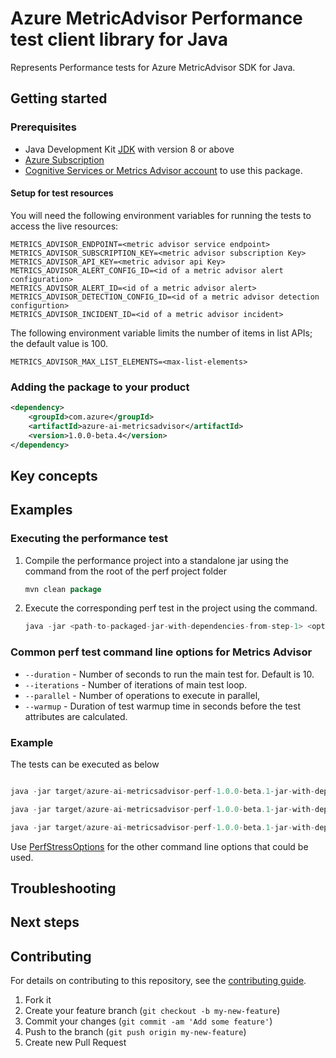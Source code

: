 # Azure MetricAdvisor Performance test client library for Java

Represents Performance tests for Azure MetricAdvisor SDK for Java.

## Getting started

### Prerequisites

- Java Development Kit [JDK][jdk_link] with version 8 or above
- [Azure Subscription][azure_subscription]
- [Cognitive Services or Metrics Advisor account][metrics_advisor_account] to use this package.

#### Setup for test resources

You will need the following environment variables for running the tests to access the live resources:

```
METRICS_ADVISOR_ENDPOINT=<metric advisor service endpoint>
METRICS_ADVISOR_SUBSCRIPTION_KEY=<metric advisor subscription Key>
METRICS_ADVISOR_API_KEY=<metric advisor api Key>
METRICS_ADVISOR_ALERT_CONFIG_ID=<id of a metric advisor alert configuration>
METRICS_ADVISOR_ALERT_ID=<id of a metric advisor alert>
METRICS_ADVISOR_DETECTION_CONFIG_ID=<id of a metric advisor detection configurtion>
METRICS_ADVISOR_INCIDENT_ID=<id of a metric advisor incident>
```

The following environment variable limits the number of items in list APIs; the default value is 100.

```
METRICS_ADVISOR_MAX_LIST_ELEMENTS=<max-list-elements>
```

### Adding the package to your product
[//]: # ({x-version-update-start;com.azure:azure-ai-metricsadvisor;current})
```xml
<dependency>
    <groupId>com.azure</groupId>
    <artifactId>azure-ai-metricsadvisor</artifactId>
    <version>1.0.0-beta.4</version>
</dependency>
```
[//]: # ({x-version-update-end})

## Key concepts

## Examples
### Executing the performance test
1. Compile the performance project into a standalone jar using the command from the root of the perf project folder
   ```java
   mvn clean package

2. Execute the corresponding perf test in the project using the command.
   ```java
   java -jar <path-to-packaged-jar-with-dependencies-from-step-1> <options-for-the-test>

### Common perf test command line options for Metrics Advisor
- `--duration` - Number of seconds to run the main test for. Default is 10.
- `--iterations` - Number of iterations of main test loop.
- `--parallel` - Number of operations to execute in parallel,
- `--warmup` - Duration of test warmup time in seconds before the test attributes are calculated.

### Example

The tests can be executed as below

```java

java -jar target/azure-ai-metricsadvisor-perf-1.0.0-beta.1-jar-with-dependencies.jar anomalieslist --warmup 1 --iterations 1 --parallel 5 --duration 30

java -jar target/azure-ai-metricsadvisor-perf-1.0.0-beta.1-jar-with-dependencies.jar incidentslist --warmup 1 --iterations 1 --parallel 5 --duration 30

java -jar target/azure-ai-metricsadvisor-perf-1.0.0-beta.1-jar-with-dependencies.jar rootcauselist --warmup 1 --iterations 1 --parallel 5 --duration 30

```

Use [PerfStressOptions](https://github.com/Azure/azure-sdk-for-java/blob/main/common/perf-test-core/src/main/java/com/azure/perf/test/core/PerfStressOptions.java)
for the other command line options that could be used.

## Troubleshooting

## Next steps

## Contributing

For details on contributing to this repository, see the [contributing guide](https://github.com/Azure/azure-sdk-for-java/blob/main/CONTRIBUTING.md).

1. Fork it
1. Create your feature branch (`git checkout -b my-new-feature`)
1. Commit your changes (`git commit -am 'Add some feature'`)
1. Push to the branch (`git push origin my-new-feature`)
1. Create new Pull Request

<!-- LINKS -->
[azure_subscription]: https://azure.microsoft.com/free
[jdk_link]: https://docs.microsoft.com/java/azure/jdk/?view=azure-java-stable
[metrics_advisor_account]: https://ms.portal.azure.com/#create/Microsoft.CognitiveServicesMetricsAdvisor